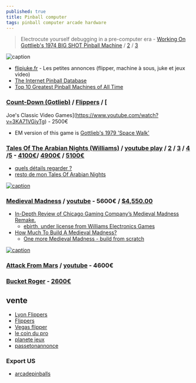 ```yaml
---
published: true
title: Pinball computer
tags: pinball computer arcade hardware
---
```

> Electrocute yourself debugging in a pre-computer era - [Working On Gottlieb's 1974 BIG SHOT Pinball Machine](https://www.youtube.com/watch?v=-Ws-0IrZNqo) / [2](https://www.youtube.com/watch?v=6JSWAcdkcjc) / [3](https://www.youtube.com/watch?v=rhPQk2onadg)

![caption](https://external-content.duckduckgo.com/iu/?u=https%3A%2F%2Fi.redd.it%2F8gbtqo1rgrzz.jpg&f=1&nofb=1)


- [flipjuke.fr](https://flipjuke.fr/viewforum.php?f=5) - Les petites annonces (flipper, machine à sous, juke et jeux video)
- [The Internet Pinball Database](https://www.ipdb.org/machine.cgi?id=997)
- [Top 10 Greatest Pinball Machines of All Time](https://www.youtube.com/watch?v=tDYmKpHfgtQ&t=540s)



### [Count-Down (Gotlieb)](https://www.ipdb.org/machine.cgi?id=573) / [Flippers](http://www.equipjeux.fr/nos-jeux/flippers/70-flipper-count-down.html) / [
Joe's Classic Video Games](https://www.youtube.com/watch?v=3KA71VGiyTg)  - 2500€
-  EM version of this game is [Gottlieb's 1979 'Space Walk'](https://www.ipdb.org/machine.cgi?id=2263)

### [Tales Of The Arabian Nights (Williams)](https://www.ipdb.org/search.pl?any=arabian&sortby=name&search=Search+Database&searchtype=quick#3824) / [youtube play](https://www.youtube.com/watch?v=OWwYNpowchE) / [2](https://www.youtube.com/watch?v=BVvyOblAGw0) / [3](https://www.youtube.com/watch?v=nWPQHDjG88U) / [4](https://www.youtube.com/watch?v=gdJq-T-kz9g) /[5](https://www.youtube.com/embed/7yCvfFQXhmM?rel=0) - [4100€](https://www.catawiki.com/fr/a/th/939-ventes-de-flippers)/ [4900€](https://www.mja-jeux.com/jeux/flippers/williams/arabian-night/159) / [5100€](https://www.lyon-flipper.com/flippers/williams/tales-of-the-arabian-nights)
- [quels détails regarder ?](https://www.flipperfrance.com/threads/flipper-tales-of-the-arabian-nights-quels-d%C3%A9tails-regarder.690/)
- [resto de mon Tales Of Arabian Nights](https://flipperfrance.com/threads/voici-le-d%C3%A9roulement-de-la-resto-de-mon-tales-of-arabian-nights.18064/)

[![caption](https://external-content.duckduckgo.com/iu/?u=https%3A%2F%2Fi.ytimg.com%2Fvi%2Fy4pSxbqUp9M%2Fmaxresdefault.jpg&f=1&nofb=1&ipt=4f9c41c9d50d4ee27eec557ca91b1f3feb65bb244f41d63e5142da3595e1def6&ipo=images)](https://duckduckgo.com/?q=tale+of+arabian+night+pinbal&t=lm&iar=images&iax=images&ia=images&iaf=layout%3AWide&iai=https%3A%2F%2Fi.ytimg.com%2Fvi%2Fy4pSxbqUp9M%2Fmaxresdefault.jpg)


### [Medieval Madness](https://www.lyon-flipper.com/flippers/williams/medieval-madness) / [youtube](https://www.youtube.com/watch?v=gnvrXUMi0VM) - 5600€ / [$4,550.00](https://arcadepinballs.com/product/buy-medieval-madness/)
- [In-Depth Review of Chicago Gaming Company’s Medieval Madness Remake.](https://www.pinballnews.com/site/2016/02/10/medieval-madness-remake-in-depth-review/)
	- [ebirth, under license from Williams Electronics Games](https://www.chicago-gaming.com/coinop/medieval-madness)
- [How Much To Build A Medieval Madness?](https://www.aussiearcade.com/topic/50750-how-much-to-build-a-medieval-madness/)
	- [One more Medieval Madness - build from scratch](https://aussiepinball.com/index.php?topic=9738.0)

[![caption](https://www.chicago-gaming.com/images/mmr/mmr-topper-1a-lg.jpg)](https://www.chicago-gaming.com/coinop/medieval-madness)

### [Attack From Mars](https://www.lyon-flipper.com/flippers/bally/attack-from-mars) / [youtube](https://www.youtube.com/embed/N7YMC1PULsk) - 4600€

### [Bucket Roger](https://www.youtube.com/embed/23ZBLgNgwnA) - [2600€](https://www.lyon-flipper.com/flippers/gottlieb/buck-rogers)

## vente
- [Lyon Flippers](https://www.lyon-flipper.com/flippers)
- [Flippers](http://www.equipjeux.fr/nos-jeux/flippers/98-flipper-tales-of-the-arabian-night.html)
- [Vegas flipper](https://www.flipper-paris.com/fr,1,7702.html)
- [le coin du pro](https://www.lecoindupro.com/Search.aspx?c=3367)
- [planete jeux](http://www.planetetranscardsjeux.com/)
- [passetonannonce](https://www.passetonannonce.com/jeux-video-annonces-flippers-1.html)

### Export US
- [arcadepinballs](https://arcadepinballs.com/)

